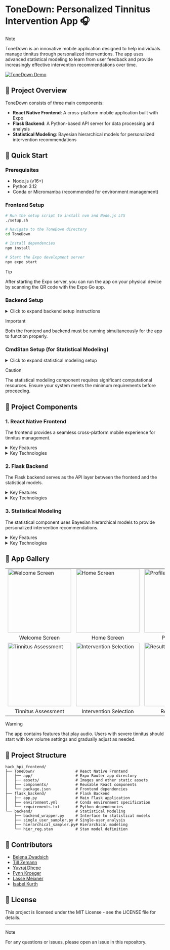 # ToneDown: Personalized Tinnitus Intervention App 🎧

> [!NOTE]
> ToneDown is an innovative mobile application designed to help individuals manage tinnitus through personalized interventions. The app uses advanced statistical modeling to learn from user feedback and provide increasingly effective intervention recommendations over time.

[![ToneDown Demo](https://img.youtube.com/vi/YOUTUBE_VIDEO_ID/0.jpg)](https://www.youtube.com/watch?v=YOUTUBE_VIDEO_ID)

## 📱 Project Overview

ToneDown consists of three main components:
- **React Native Frontend**: A cross-platform mobile application built with Expo
- **Flask Backend**: A Python-based API server for data processing and analysis
- **Statistical Modeling**: Bayesian hierarchical models for personalized intervention recommendations

## 🚀 Quick Start

### Prerequisites
- Node.js (v16+)
- Python 3.12
- Conda or Micromamba (recommended for environment management)

### Frontend Setup
```bash
# Run the setup script to install nvm and Node.js LTS
./setup.sh

# Navigate to the ToneDown directory
cd ToneDown

# Install dependencies
npm install

# Start the Expo development server
npx expo start
```

> [!TIP]
> After starting the Expo server, you can run the app on your physical device by scanning the QR code with the Expo Go app.

### Backend Setup
<details>
<summary>Click to expand backend setup instructions</summary>

```bash
# Create and activate a conda environment
conda env create -f hack_hpi_frontend/flask_backend/environment.yml
conda activate hack_hpi

# Or with micromamba
micromamba env create -f hack_hpi_frontend/flask_backend/environment.yml
micromamba activate hack_hpi

# Install additional requirements
pip install -r hack_hpi_frontend/flask_backend/requirements.txt

# Start the Flask server
cd hack_hpi_frontend/flask_backend
python app.py
```
</details>

> [!IMPORTANT]
> Both the frontend and backend must be running simultaneously for the app to function properly.

### CmdStan Setup (for Statistical Modeling)
<details>
<summary>Click to expand statistical modeling setup</summary>

```bash
# Install build tools if needed
sudo apt-get update
sudo apt-get install -y build-essential make g++

# Install CmdStan
python -m cmdstanpy.install_cmdstan --cores 1 --verbose
```
</details>

> [!CAUTION]
> The statistical modeling component requires significant computational resources. Ensure your system meets the minimum requirements before proceeding.

## 🧩 Project Components

### 1. React Native Frontend

The frontend provides a seamless cross-platform mobile experience for tinnitus management.

<details>
<summary>Key Features</summary>

- **User Profiles**: Personalized experience with user data storage
- **Tinnitus Assessment**: Questionnaires to evaluate tinnitus severity and characteristics
- **Intervention Recommendations**: Display of personalized intervention suggestions
- **Feedback Collection**: Gathering user feedback on intervention effectiveness
- **Privacy Controls**: Options for users to control data sharing
</details>

<details>
<summary>Key Technologies</summary>

- React Native with Expo
- Expo Router for navigation
- AsyncStorage for local data persistence
- Expo Secure Store for sensitive data
</details>

### 2. Flask Backend

The Flask backend serves as the API layer between the frontend and the statistical models.

<details>
<summary>Key Features</summary>

- **Data Processing**: Cleaning and preparing user data for analysis
- **API Endpoints**: RESTful endpoints for data submission and retrieval
- **Integration**: Connecting the frontend with the statistical models
- **Data Storage**: Managing user data and intervention history
</details>

<details>
<summary>Key Technologies</summary>

- Flask web framework
- Flask-CORS for cross-origin resource sharing
- Pandas for data manipulation
- JSON for data exchange
</details>

### 3. Statistical Modeling

The statistical component uses Bayesian hierarchical models to provide personalized intervention recommendations.

<details>
<summary>Key Features</summary>

- **Single-User Sampling**: Analyzing individual user data to determine effective interventions
- **Hierarchical Sampling**: Learning across users to improve recommendations
- **Posterior Probability Calculation**: Determining the most likely effective interventions
- **Adaptive Learning**: Improving recommendations over time based on feedback
</details>

<details>
<summary>Key Technologies</summary>

- CmdStan for Bayesian inference
- Stan modeling language
- Python wrappers for model integration
- Pandas for data handling
</details>

## 📸 App Gallery

<table>
  <tr>
    <td><img src="path/to/screenshot1.png" width="200" alt="Welcome Screen"/></td>
    <td><img src="path/to/screenshot2.png" width="200" alt="Home Screen"/></td>
    <td><img src="path/to/screenshot3.png" width="200" alt="Profile Page"/></td>
  </tr>
  <tr>
    <td align="center">Welcome Screen</td>
    <td align="center">Home Screen</td>
    <td align="center">Profile Page</td>
  </tr>
  <tr>
    <td><img src="path/to/screenshot4.png" width="200" alt="Tinnitus Assessment"/></td>
    <td><img src="path/to/screenshot5.png" width="200" alt="Intervention Selection"/></td>
    <td><img src="path/to/screenshot6.png" width="200" alt="Results Page"/></td>
  </tr>
  <tr>
    <td align="center">Tinnitus Assessment</td>
    <td align="center">Intervention Selection</td>
    <td align="center">Results Page</td>
  </tr>
</table>

> [!WARNING]
> The app contains features that play audio. Users with severe tinnitus should start with low volume settings and gradually adjust as needed.

## 📁 Project Structure

```
hack_hpi_frontend/
├── ToneDown/                  # React Native Frontend
│   ├── app/                   # Expo Router app directory
│   ├── assets/                # Images and other static assets
│   ├── components/            # Reusable React components
│   └── package.json           # Frontend dependencies
├── flask_backend/             # Flask Backend
│   ├── app.py                 # Main Flask application
│   ├── environment.yml        # Conda environment specification
│   └── requirements.txt       # Python dependencies
└── backend/                   # Statistical Modeling
    ├── backend_wrapper.py     # Interface to statistical models
    ├── single_user_sampler.py # Single-user analysis
    ├── hierarchical_sampler.py# Hierarchical modeling
    └── hier_reg.stan          # Stan model definition
```

## 👥 Contributors

- [Belena Zwadsich](https://github.com/BelanaZ)
- [Till Zemann](https://github.com/till2)
- [Yuvraj Dhepe](https://github.com/Yuvraj-Dhepe)
- [Fynn Kroeger](https://github.com/fynnkroeger)
- [Lasse Meixner](https://github.com/lasse-meixner)
- [Isabel Kurth](https://github.com/IsabelKurth)

## 📝 License

This project is licensed under the MIT License - see the LICENSE file for details.

---

> [!NOTE]
> For any questions or issues, please open an issue in this repository.
